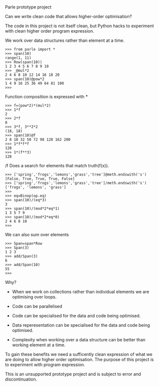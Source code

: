 Parle prototype project

Can we write clean code that allows higher-order optimisation?

The code in this project is not itself clean, but Python hacks to
experiment with clean higher order program expression.

We work over data structures rather than element at a time.

    >>> from parle import *
    >>> span(10)
    range(1, 11)
    >>> Row(span(10))
    1 2 3 4 5 6 7 8 9 10
    >>> _@mul*2
    2 4 6 8 10 12 14 16 18 20
    >>> span(10)@pow*2
    1 4 9 16 25 36 49 64 81 100
    >>> 

Function composition is expressed with *

    >>> f=(pow*2)*(mul*2)
    >>> 1*f
    2
    >>> 2*f
    8
    >>> 3*f, 3**2*2
    (18, 18)
    >>> span(10)@f
    2 8 18 32 50 72 98 128 162 200
    >>> 1*f*f*f
    128
    >>> 1*(f**3)
    128

/f Does a search for elements that match truth(f(x)).

    >>> ['spring','frogs','lemons','grass','tree']@meth.endswith('s')
    [False, True, True, True, False]
    >>> ['spring','frogs','lemons','grass','tree']/meth.endswith('s')
    ['frogs', 'lemons', 'grass']
    >>> 
    >>> eq=Binop(op.eq)
    >>> span(10)/(eq*3)
    3
    >>> span(10)/(mod*2*eq*1)
    1 3 5 7 9
    >>> span(10)/(mod*2*eq*0)
    2 4 6 8 10
    >>> 

We can also sum over elements

    >>> Span=span*Row
    >>> Span(3)
    1 2 3
    >>> add/Span(3)
    6
    >>> add/Span(10)
    55
    >>> 

Why?

- When we work on collections rather than individual elements we are
optimising over loops.

- Code can be parallelised

- Code can be specialised for the data and code being optimised.

- Data reperesentation can be specialised for the data and code being
optimised.

- Complexity when working over a data structure can be better than working
element at a time.

To gain these benefits we need a sufficently clean expression of what
we are doing to allow higher order optimisation. The purpose of this
project is to experiment with program expression.

This is an unsupported prototype project and is subject to error and
discontinuation.
